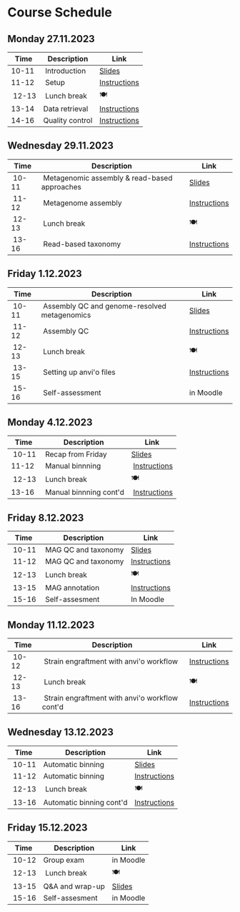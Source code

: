 # Course Schedule

## Monday 27.11.2023  

| Time | Description | Link |
| --- | --- | -- |
| 10-11 | Introduction | [Slides](../lectures/01_introduction.pdf) |
| 11-12 | Setup | [Instructions](README.md#setup) |
| 12-13 | Lunch break  | :plate_with_cutlery: |
| 13-14 | Data retrieval | [Instructions](README.md#data) |
| 14-16 | Quality control | [Instructions](README.md#data) |

## Wednesday 29.11.2023

| Time | Description | Link |
| --- | --- | -- |
| 10-11 | Metagenomic assembly & read-based approaches | [Slides](../lectures/02_assembly-and-read-based.pdf) |
| 11-12 | Metagenome assembly | [Instructions](README.md#metagenome-assembly) |
| 12-13 | Lunch break | :plate_with_cutlery: |
| 13-16 | Read-based taxonomy | [Instructions](README.md#read-based-taxonomy) |

## Friday 1.12.2023

| Time | Description | Link |
| --- | --- | -- |
| 10-11 | Assembly QC and genome-resolved metagenomics | [Slides](../lectures/03_assembly_qc-and-genome-resoved_metagenomics.pdf) |
| 11-12 | Assembly QC | [Instructions](README.md#assembly-qc) |
| 12-13 | Lunch break  | :plate_with_cutlery: |
| 13-15 | Setting up anvi'o files | [Instructions](README.md#genome-resolved-metagenomics) |
| 15-16 | Self-assessment | in Moodle |

## Monday 4.12.2023

| Time | Description | Link |
| --- | --- | -- |
| 10-11 | Recap from Friday | [Slides](../lectures/04_Fri_recap.pdf) |
| 11-12 | Manual binnning | [Instructions](README.md#interactive-use-and-binning) |
| 12-13 | Lunch break | :plate_with_cutlery: |
| 13-16 | Manual binnning cont'd | [Instructions](README.md#interactive-use-and-binning) |

## Friday 8.12.2023

| Time | Description | Link |
| --- | --- | -- |
| 10-11 | MAG QC and taxonomy | [Slides](../lectures/05_mag_qc_and_taxonomy.pdf) |
| 11-12 | MAG QC and taxonomy | [Instructions](README.md#mag-qc-and-taxonomy) |
| 12-13 | Lunch break | :plate_with_cutlery: |
| 13-15 | MAG annotation | [Instructions](README.md#mag-annotation) |
| 15-16 | Self-assesment | In Moodle |

## Monday 11.12.2023

| Time | Description | Link |
| --- | --- | -- |
| 10-12 | Strain engraftment with anvi'o workflow | [Instructions](README.md#strain-engraftment) |
| 12-13 | Lunch break | :plate_with_cutlery: |
| 13-16 | Strain engraftment with anvi'o workflow cont'd | [Instructions](README.md#strain-engraftment) |

## Wednesday 13.12.2023

| Time | Description | Link |
| --- | --- | -- |
| 10-11 | Automatic binning | [Slides](../lectures/06_automatic_binning.pdf) |
| 11-12 | Automatic binning | [Instructions](README.md#automatic-binning) |
| 12-13 | Lunch break | :plate_with_cutlery: |
| 13-16 | Automatic binning cont'd | [Instructions](README.md#automatic-binning) |

## Friday 15.12.2023

| Time | Description | Link |
| --- | --- | -- |
| 10-12 | Group exam | in Moodle |
| 12-13 | Lunch break | :plate_with_cutlery: |
| 13-15 | Q&A and wrap-up | [Slides](../lectures/07_wrap-up.pdf) |
| 15-16 | Self-assesment | in Moodle |
